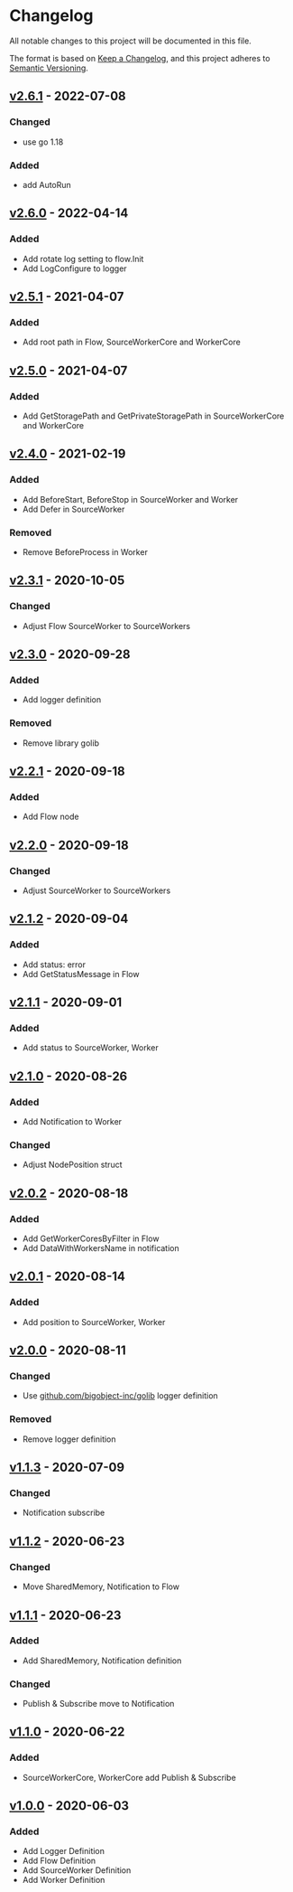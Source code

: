 # Changelog

All notable changes to this project will be documented in this file.

The format is based on [Keep a Changelog](https://keepachangelog.com/en/1.0.0/),
and this project adheres to [Semantic Versioning](https://semver.org/spec/v2.0.0.html).

## [v2.6.1] - 2022-07-08

### Changed

- use go 1.18

### Added 

- add AutoRun


## [v2.6.0] - 2022-04-14

### Added 

- Add rotate log setting to flow.Init
- Add LogConfigure to logger


## [v2.5.1] - 2021-04-07

### Added 

- Add root path in Flow, SourceWorkerCore and WorkerCore

## [v2.5.0] - 2021-04-07

### Added 

- Add GetStoragePath and GetPrivateStoragePath in SourceWorkerCore and WorkerCore

## [v2.4.0] - 2021-02-19

### Added

- Add BeforeStart, BeforeStop in SourceWorker and Worker
- Add Defer in SourceWorker

### Removed

- Remove BeforeProcess in Worker

## [v2.3.1] - 2020-10-05

### Changed

- Adjust Flow SourceWorker to SourceWorkers

## [v2.3.0] - 2020-09-28

### Added

- Add logger definition

### Removed

- Remove library golib

## [v2.2.1] - 2020-09-18

### Added

- Add Flow node

## [v2.2.0] - 2020-09-18

### Changed

- Adjust SourceWorker to SourceWorkers

## [v2.1.2] - 2020-09-04

### Added

- Add status: error
- Add GetStatusMessage in Flow

## [v2.1.1] - 2020-09-01

### Added

- Add status to SourceWorker, Worker

## [v2.1.0] - 2020-08-26

### Added

- Add Notification to Worker

### Changed

- Adjust NodePosition struct

## [v2.0.2] - 2020-08-18

### Added

- Add GetWorkerCoresByFilter in Flow
- Add DataWithWorkersName in notification

## [v2.0.1] - 2020-08-14

### Added

- Add position to SourceWorker, Worker

## [v2.0.0] - 2020-08-11

### Changed

- Use [github.com/bigobject-inc/golib](https://github.com/bigobject-inc/golib) logger definition

### Removed

- Remove logger definition

## [v1.1.3] - 2020-07-09

### Changed

- Notification subscribe

## [v1.1.2] - 2020-06-23

### Changed

- Move SharedMemory, Notification to Flow

## [v1.1.1] - 2020-06-23

### Added

- Add SharedMemory, Notification definition

### Changed

- Publish & Subscribe move to Notification

## [v1.1.0] - 2020-06-22

### Added

- SourceWorkerCore, WorkerCore add Publish & Subscribe

## [v1.0.0] - 2020-06-03

### Added

- Add Logger Definition
- Add Flow Definition
- Add SourceWorker Definition
- Add Worker Definition


[v2.6.1]: https://github.com/bigobject-inc/going-definition/archive/v2.6.1.zip
[v2.6.0]: https://github.com/bigobject-inc/going-definition/archive/v2.6.0.zip
[v2.5.1]: https://github.com/bigobject-inc/going-definition/archive/v2.5.1.zip
[v2.5.0]: https://github.com/bigobject-inc/going-definition/archive/v2.5.0.zip
[v2.4.0]: https://github.com/bigobject-inc/going-definition/archive/v2.4.0.zip
[v2.3.1]: https://github.com/bigobject-inc/going-definition/archive/v2.3.1.zip
[v2.3.0]: https://github.com/bigobject-inc/going-definition/archive/v2.3.0.zip
[v2.2.1]: https://github.com/bigobject-inc/going-definition/archive/v2.2.1.zip
[v2.2.0]: https://github.com/bigobject-inc/going-definition/archive/v2.2.0.zip
[v2.1.2]: https://github.com/bigobject-inc/going-definition/archive/v2.1.2.zip
[v2.1.1]: https://github.com/bigobject-inc/going-definition/archive/v2.1.1.zip
[v2.1.0]: https://github.com/bigobject-inc/going-definition/archive/v2.1.0.zip
[v2.0.2]: https://github.com/bigobject-inc/going-definition/archive/v2.0.2.zip
[v2.0.1]: https://github.com/bigobject-inc/going-definition/archive/v2.0.1.zip
[v2.0.0]: https://github.com/bigobject-inc/going-definition/archive/v2.0.0.zip
[v1.1.3]: https://github.com/bigobject-inc/going-definition/archive/v1.1.3.zip
[v1.1.2]: https://github.com/bigobject-inc/going-definition/archive/v1.1.2.zip
[v1.1.1]: https://github.com/bigobject-inc/going-definition/archive/v1.1.1.zip
[v1.1.0]: https://github.com/bigobject-inc/going-definition/archive/v1.1.0.zip
[v1.0.0]: https://github.com/bigobject-inc/going-definition/archive/v1.0.0.zip
